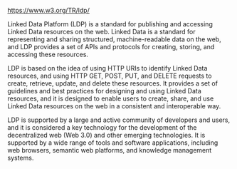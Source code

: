 https://www.w3.org/TR/ldp/

Linked Data Platform (LDP) is a standard for publishing and accessing Linked Data resources on the web. Linked Data is a standard for representing and sharing structured, machine-readable data on the web, and LDP provides a set of APIs and protocols for creating, storing, and accessing these resources.

LDP is based on the idea of using HTTP URIs to identify Linked Data resources, and using HTTP GET, POST, PUT, and DELETE requests to create, retrieve, update, and delete these resources. It provides a set of guidelines and best practices for designing and using Linked Data resources, and it is designed to enable users to create, share, and use Linked Data resources on the web in a consistent and interoperable way.

LDP is supported by a large and active community of developers and users, and it is considered a key technology for the development of the decentralized web (Web 3.0) and other emerging technologies. It is supported by a wide range of tools and software applications, including web browsers, semantic web platforms, and knowledge management systems.